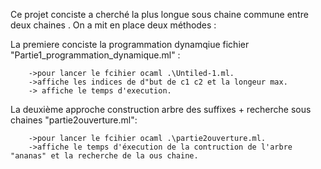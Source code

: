 Ce projet conciste a cherché  la plus longue sous chaine commune entre deux chaines .
On a mit en place deux méthodes :

La premiere conciste la programmation dynamqiue fichier "Partie1_programmation_dynamique.ml" :

        ->pour lancer le fcihier ocaml .\Untiled-1.ml.
        ->affiche les indices de d"but de c1 c2 et la longeur max. 
        -> affiche le temps d'execution.

La deuxième approche construction arbre des suffixes + recherche sous chaines "partie2ouverture.ml": 

        ->pour lancer le fcihier ocaml .\partie2ouverture.ml.
        ->affiche le temps d'éxecution de la contruction de l'arbre "ananas" et la recherche de la ous chaine. 


 
